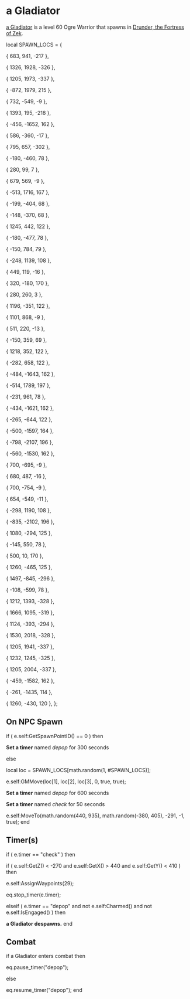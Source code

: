 # a Gladiator



[a Gladiator](/npc/214015) is a level 60 Ogre Warrior that spawns in [Drunder, the Fortress of Zek](/zone/214).

local SPAWN_LOCS = {

{ 683, 941, -217 },

{ 1326, 1928, -326 },

{ 1205, 1973, -337 },

{ -872, 1979, 215 },

{ 732, -549, -9 },

{ 1393, 195, -218 },

{ -456, -1652, 162 },

{ 586, -360, -17 },

{ 795, 657, -302 },

{ -180, -460, 78 },

{ 280, 99, 7 },

{ 679, 569, -9 },

{ -513, 1716, 167 },

{ -199, -404, 68 },

{ -148, -370, 68 },

{ 1245, 442, 122 },

{ -180, -477, 78 },

{ -150, 784, 79 },

{ -248, 1139, 108 },

{ 449, 119, -16 },

{ 320, -180, 170 },

{ 280, 260, 3 },

{ 1196, -351, 122 },

{ 1101, 868, -9 },

{ 511, 220, -13 },

{ -150, 359, 69 },

{ 1218, 352, 122 },

{ -282, 658, 122 },

{ -484, -1643, 162 },

{ -514, 1789, 197 },

{ -231, 961, 78 },

{ -434, -1621, 162 },

{ -265, -644, 122 },

{ -500, -1597, 164 },

{ -798, -2107, 196 },

{ -560, -1530, 162 },

{ 700, -695, -9 },

{ 680, 487, -16 },

{ 700, -754, -9 },

{ 654, -549, -11 },

{ -298, 1190, 108 },

{ -835, -2102, 196 },

{ 1080, -294, 125 },

{ -145, 550, 78 },

{ 500, 10, 170 },

{ 1260, -465, 125 },

{ 1497, -845, -296 },

{ -108, -599, 78 },

{ 1212, 1393, -328 },

{ 1666, 1095, -319 },

{ 1124, -393, -294 },

{ 1530, 2018, -328 },

{ 1205, 1941, -337 },

{ 1232, 1245, -325 },

{ 1205, 2004, -337 },

{ -459, -1582, 162 },

{ -261, -1435, 114 },

{ 1260, -430, 120 },
};



## On NPC Spawn

if ( e.self:GetSpawnPointID() == 0 ) then 


**Set a timer** named *depop* for 300 seconds

else





local loc = SPAWN_LOCS[math.random(1, #SPAWN_LOCS)];


e.self:GMMove(loc[1], loc[2], loc[3], 0, true, true);


**Set a timer** named *depop* for 600 seconds


**Set a timer** named *check* for 50 seconds


e.self:MoveTo(math.random(440, 935), math.random(-380, 405), -291, -1, true);
end



## Timer(s)


if ( e.timer == "check" ) then


if ( e.self:GetZ() < -270 and e.self:GetX() > 440 and e.self:GetY() < 410 ) then



e.self:AssignWaypoints(29);



eq.stop_timer(e.timer);





elseif ( e.timer == "depop" and not e.self:Charmed() and not e.self:IsEngaged() ) then


**a Gladiator despawns.**
end



## Combat

if  a Gladiator enters combat  then


eq.pause_timer("depop");

else


eq.resume_timer("depop");
end
